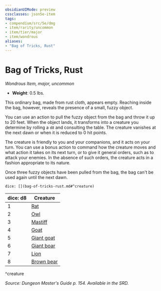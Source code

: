 ```yaml
---
obsidianUIMode: preview
cssclasses: json5e-item
tags:
- compendium/src/5e/dmg
- item/rarity/uncommon
- item/tier/major
- item/wondrous
aliases: 
- "Bag of Tricks, Rust"
---
```

# Bag of Tricks, Rust
*Wondrous Item, major, uncommon*  

- **Weight**: 0.5 lbs.

This ordinary bag, made from rust cloth, appears empty. Reaching inside the bag, however, reveals the presence of a small, fuzzy object.

You can use an action to pull the fuzzy object from the bag and throw it up to 20 feet. When the object lands, it transforms into a creature you determine by rolling a `d8` and consulting the table. The creature vanishes at the next dawn or when it is reduced to 0 hit points.

The creature is friendly to you and your companions, and it acts on your turn. You can use a bonus action to command how the creature moves and what action it takes on its next turn, or to give it general orders, such as to attack your enemies. In the absence of such orders, the creature acts in a fashion appropriate to its nature.

Once three fuzzy objects have been pulled from the bag, the bag can't be used again until the next dawn.

`dice: [](bag-of-tricks-rust.md#^creature)`

| dice: d8 | Creature |
|----------|----------|
| 1 | [Rat](/3-Mechanics/CLI/bestiary/beast/rat.md) |
| 2 | [Owl](/3-Mechanics/CLI/bestiary/beast/owl.md) |
| 3 | [Mastiff](/3-Mechanics/CLI/bestiary/beast/mastiff.md) |
| 4 | [Goat](/3-Mechanics/CLI/bestiary/beast/goat.md) |
| 5 | [Giant goat](/3-Mechanics/CLI/bestiary/beast/giant-goat.md) |
| 6 | [Giant boar](/3-Mechanics/CLI/bestiary/beast/giant-boar.md) |
| 7 | [Lion](/3-Mechanics/CLI/bestiary/beast/lion.md) |
| 8 | [Brown bear](/3-Mechanics/CLI/bestiary/beast/brown-bear.md) |
^creature

*Source: Dungeon Master's Guide p. 154. Available in the SRD.*